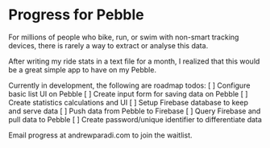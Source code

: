 # Progress for Pebble
For millions of people who bike, run, or swim with non-smart tracking devices, there is rarely a way to extract or analyse this data.

After writing my ride stats in a text file for a month, I realized that this would be a great simple app to have on my Pebble. 

Currently in development, the following are roadmap todos:
[ ] Configure basic list UI on Pebble
[ ] Create input form for saving data on Pebble
[ ] Create statistics calculations and UI
[ ] Setup Firebase database to keep and serve data
[ ] Push data from Pebble to Firebase
[ ] Query Firebase and pull data to Pebble
[ ] Create password/unique identifier to differentiate data

Email progress at andrewparadi.com to join the waitlist.
